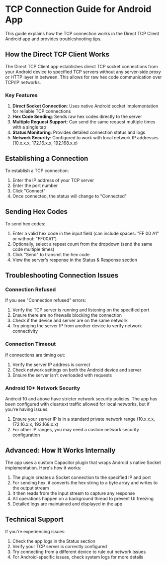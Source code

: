 # TCP Connection Guide for Android App

This guide explains how the TCP connection works in the Direct TCP Client Android app and provides troubleshooting tips.

## How the Direct TCP Client Works

The Direct TCP Client app establishes direct TCP socket connections from your Android device to specified TCP servers without any server-side proxy or HTTP layer in between. This allows for raw hex code communication over TCP/IP networks.

### Key Features

1. **Direct Socket Connection**: Uses native Android socket implementation for reliable TCP connections
2. **Hex Code Sending**: Sends raw hex codes directly to the server
3. **Multiple Request Support**: Can send the same request multiple times with a single tap
4. **Status Monitoring**: Provides detailed connection status and logs
5. **Network Security**: Configured to work with local network IP addresses (10.x.x.x, 172.16.x.x, 192.168.x.x)

## Establishing a Connection

To establish a TCP connection:

1. Enter the IP address of your TCP server
2. Enter the port number
3. Click "Connect"
4. Once connected, the status will change to "Connected"

## Sending Hex Codes

To send hex codes:

1. Enter a valid hex code in the input field (can include spaces: "FF 00 A1" or without: "FF00A1")
2. Optionally, select a repeat count from the dropdown (send the same code multiple times)
3. Click "Send" to transmit the hex code
4. View the server's response in the Status & Response section

## Troubleshooting Connection Issues

### Connection Refused

If you see "Connection refused" errors:

1. Verify the TCP server is running and listening on the specified port
2. Ensure there are no firewalls blocking the connection
3. Check if the device and server are on the same network
4. Try pinging the server IP from another device to verify network connectivity

### Connection Timeout

If connections are timing out:

1. Verify the server IP address is correct
2. Check network settings on both the Android device and server
3. Ensure the server isn't overloaded with requests

### Android 10+ Network Security

Android 10 and above have stricter network security policies. The app has been configured with cleartext traffic allowed for local networks, but if you're having issues:

1. Ensure your server IP is in a standard private network range (10.x.x.x, 172.16.x.x, 192.168.x.x)
2. For other IP ranges, you may need a custom network security configuration

## Advanced: How It Works Internally

The app uses a custom Capacitor plugin that wraps Android's native Socket implementation. Here's how it works:

1. The plugin creates a Socket connection to the specified IP and port
2. For sending hex, it converts the hex string to a byte array and writes to the output stream
3. It then reads from the input stream to capture any response
4. All operations happen on a background thread to prevent UI freezing
5. Detailed logs are maintained and displayed in the app

## Technical Support

If you're experiencing issues:

1. Check the app logs in the Status section
2. Verify your TCP server is correctly configured
3. Try connecting from a different device to rule out network issues
4. For Android-specific issues, check system logs for more details